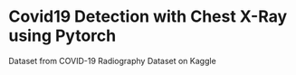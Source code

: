 # Covid19 Detection with Chest X-Ray using Pytorch

Dataset from COVID-19 Radiography Dataset on Kaggle
